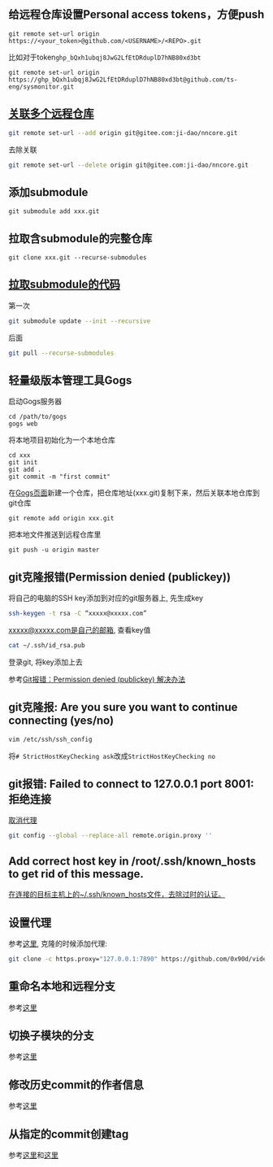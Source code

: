 ## 给远程仓库设置Personal access tokens，方便push
```
git remote set-url origin https://<your_token>@github.com/<USERNAME>/<REPO>.git
```

比如对于token`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`
```
git remote set-url origin  https://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@github.com/ts-eng/sysmonitor.git
```

## [关联多个远程仓库](https://zhuanlan.zhihu.com/p/82388563)

```bash
git remote set-url --add origin git@gitee.com:ji-dao/nncore.git
```

去除关联

```bash
git remote set-url --delete origin git@gitee.com:ji-dao/nncore.git
```

## 添加submodule
```
git submodule add xxx.git
```

## 拉取含submodule的完整仓库
```
git clone xxx.git --recurse-submodules
```

## [拉取submodule的代码](https://stackoverflow.com/questions/1030169/pull-latest-changes-for-all-git-submodules)

第一次
```bash
git submodule update --init --recursive
```

后面
```bash
git pull --recurse-submodules
```

## 轻量级版本管理工具Gogs
启动Gogs服务器
```
cd /path/to/gogs
gogs web
```
将本地项目初始化为一个本地仓库
```
cd xxx
git init
git add .
git commit -m "first commit"
```
在[Gogs页面](http://localhost:3000/install)新建一个仓库，把仓库地址(xxx.git)复制下来，然后关联本地仓库到git仓库
```
git remote add origin xxx.git
```
把本地文件推送到远程仓库里  
```
git push -u origin master
```

## git克隆报错(Permission denied (publickey))

将自己的电脑的SSH key添加到对应的git服务器上, 先生成key
```bash
ssh-keygen -t rsa -C “xxxxx@xxxxx.com” 
```

xxxxx@xxxxx.com是自己的邮箱, 查看key值
```bash
cat ~/.ssh/id_rsa.pub 
```

登录git, 将key添加上去

参考[Git报错：Permission denied (publickey) 解决办法](https://blog.csdn.net/libeiqi1201/article/details/117107099)

## git克隆报: Are you sure you want to continue connecting (yes/no)

```bash
vim /etc/ssh/ssh_config
```
将`# StrictHostKeyChecking ask`改成`StrictHostKeyChecking no`

## git报错: Failed to connect to 127.0.0.1 port 8001: 拒绝连接

[取消代理](https://blog.csdn.net/qq_37500838/article/details/118018524)
```bash
git config --global --replace-all remote.origin.proxy ''
```

## Add correct host key in /root/.ssh/known_hosts to get rid of this message.

[在连接的目标主机上的~/.ssh/known_hosts文件，去除过时的认证。](https://blog.csdn.net/yjk13703623757/article/details/81290185)

## 设置代理

参考[这里](https://gist.github.com/laispace/666dd7b27e9116faece6), 克隆的时候添加代理:
```bash
git clone -c https.proxy="127.0.0.1:7890" https://github.com/0x90d/videoduplicatefinder.git
```

## 重命名本地和远程分支

参考[这里](https://stackoverflow.com/questions/30590083/how-do-i-rename-both-a-git-local-and-remote-branch-name)

## 切换子模块的分支

参考[这里](https://stackoverflow.com/questions/1777854/how-can-i-specify-a-branch-tag-when-adding-a-git-submodule)

## 修改历史commit的作者信息

参考[这里](https://stackoverflow.com/questions/3042437/how-can-i-change-the-commit-author-for-a-single-commit)

## 从指定的commit创建tag

参考[这里](https://stackoverflow.com/questions/4404172/how-to-tag-an-older-commit-in-git)和[这里](https://stackoverflow.com/questions/4404172/how-to-tag-an-older-commit-in-git/21759466#21759466)
